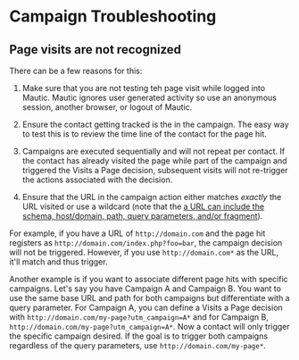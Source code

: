 # Campaign Troubleshooting

## Page visits are not recognized

There can be a few reasons for this:

1) Make sure that you are not testing teh page visit while logged into Mautic. Mautic ignores user generated activity so use an anonymous session, another browser, or logout of Mautic.

2) Ensure the contact getting tracked is the in the campaign. The easy way to test this is to review the time line of the contact for the page hit.

3) Campaigns are executed sequentially and will not repeat per contact. If the contact has already visited the page while part of the campaign and triggered the Visits a Page decision, subsequent visits will not re-trigger the actions associated with the decision.

4) Ensure that the URL in the campaign action either matches _exactly_ the URL visited or use a wildcard (note that the <a href="https://en.wikipedia.org/wiki/Uniform_Resource_Locator" target="_blank">a URL can include the schema, host/domain, path, query parameters, and/or fragment</a>).

For example, if you have a URL of `http://domain.com` and the page hit registers as `http://domain.com/index.php?foo=bar`, the campaign decision will not be triggered. However, if you use `http://domain.com*` as the URL, it'll match and thus trigger.

Another example is if you want to associate different page hits with specific campaigns. Let's say you have Campaign A and Campaign B. You want to use the same base URL and path for both campaigns but differentiate with a query parameter.  For Campaign A, you can define a Visits a Page decision with `http://domain.com/my-page?utm_campaign=A*` and for Campaign B, `http://domain.com/my-page?utm_campaign=A*`. Now a contact will only trigger the specific campaign desired. If the goal is to trigger both campaigns regardless of the query parameters, use `http://domain.com/my-page*`.